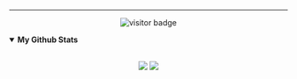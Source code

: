 

---
<p align="center">
  <img src="https://visitor-badge.glitch.me/badge?page_id=infzer.infzer" alt="visitor badge"/>
</p>

<details open>
 <summary><b>My Github Stats</b></summary>
<br>
<p align = "center">
  <img src = "https://github-readme-stats.vercel.app/api?username=infzer&show_icons=true&theme=synthwave&line_height=27">
  <img src = "https://github-readme-stats.vercel.app/api/top-langs/?username=infzer&show_icons=true&theme=synthwave&line_height=27">
</p>
</details>

<!--START_SECTION:waka-->
<!--END_SECTION:waka-->
